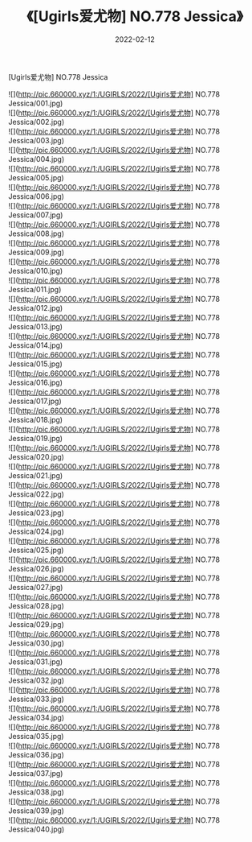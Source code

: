 ﻿---
layout: post
title:  《[Ugirls爱尤物] NO.778 Jessica》
date:   2022-02-12
img: http://pic.660000.xyz/1:/UGIRLS/2022/[Ugirls爱尤物] NO.778 Jessica/000.jpg
categories: [美女, 清纯, 唯美]
---

[Ugirls爱尤物] NO.778 Jessica

 ![](http://pic.660000.xyz/1:/UGIRLS/2022/[Ugirls爱尤物] NO.778 Jessica/001.jpg) <br>![](http://pic.660000.xyz/1:/UGIRLS/2022/[Ugirls爱尤物] NO.778 Jessica/002.jpg) <br>![](http://pic.660000.xyz/1:/UGIRLS/2022/[Ugirls爱尤物] NO.778 Jessica/003.jpg) <br>![](http://pic.660000.xyz/1:/UGIRLS/2022/[Ugirls爱尤物] NO.778 Jessica/004.jpg) <br>![](http://pic.660000.xyz/1:/UGIRLS/2022/[Ugirls爱尤物] NO.778 Jessica/005.jpg) <br>![](http://pic.660000.xyz/1:/UGIRLS/2022/[Ugirls爱尤物] NO.778 Jessica/006.jpg) <br>![](http://pic.660000.xyz/1:/UGIRLS/2022/[Ugirls爱尤物] NO.778 Jessica/007.jpg) <br>![](http://pic.660000.xyz/1:/UGIRLS/2022/[Ugirls爱尤物] NO.778 Jessica/008.jpg) <br>![](http://pic.660000.xyz/1:/UGIRLS/2022/[Ugirls爱尤物] NO.778 Jessica/009.jpg) <br>![](http://pic.660000.xyz/1:/UGIRLS/2022/[Ugirls爱尤物] NO.778 Jessica/010.jpg) <br>![](http://pic.660000.xyz/1:/UGIRLS/2022/[Ugirls爱尤物] NO.778 Jessica/011.jpg) <br>![](http://pic.660000.xyz/1:/UGIRLS/2022/[Ugirls爱尤物] NO.778 Jessica/012.jpg) <br>![](http://pic.660000.xyz/1:/UGIRLS/2022/[Ugirls爱尤物] NO.778 Jessica/013.jpg) <br>![](http://pic.660000.xyz/1:/UGIRLS/2022/[Ugirls爱尤物] NO.778 Jessica/014.jpg) <br>![](http://pic.660000.xyz/1:/UGIRLS/2022/[Ugirls爱尤物] NO.778 Jessica/015.jpg) <br>![](http://pic.660000.xyz/1:/UGIRLS/2022/[Ugirls爱尤物] NO.778 Jessica/016.jpg) <br>![](http://pic.660000.xyz/1:/UGIRLS/2022/[Ugirls爱尤物] NO.778 Jessica/017.jpg) <br>![](http://pic.660000.xyz/1:/UGIRLS/2022/[Ugirls爱尤物] NO.778 Jessica/018.jpg) <br>![](http://pic.660000.xyz/1:/UGIRLS/2022/[Ugirls爱尤物] NO.778 Jessica/019.jpg) <br>![](http://pic.660000.xyz/1:/UGIRLS/2022/[Ugirls爱尤物] NO.778 Jessica/020.jpg) <br>![](http://pic.660000.xyz/1:/UGIRLS/2022/[Ugirls爱尤物] NO.778 Jessica/021.jpg) <br>![](http://pic.660000.xyz/1:/UGIRLS/2022/[Ugirls爱尤物] NO.778 Jessica/022.jpg) <br>![](http://pic.660000.xyz/1:/UGIRLS/2022/[Ugirls爱尤物] NO.778 Jessica/023.jpg) <br>![](http://pic.660000.xyz/1:/UGIRLS/2022/[Ugirls爱尤物] NO.778 Jessica/024.jpg) <br>![](http://pic.660000.xyz/1:/UGIRLS/2022/[Ugirls爱尤物] NO.778 Jessica/025.jpg) <br>![](http://pic.660000.xyz/1:/UGIRLS/2022/[Ugirls爱尤物] NO.778 Jessica/026.jpg) <br>![](http://pic.660000.xyz/1:/UGIRLS/2022/[Ugirls爱尤物] NO.778 Jessica/027.jpg) <br>![](http://pic.660000.xyz/1:/UGIRLS/2022/[Ugirls爱尤物] NO.778 Jessica/028.jpg) <br>![](http://pic.660000.xyz/1:/UGIRLS/2022/[Ugirls爱尤物] NO.778 Jessica/029.jpg) <br>![](http://pic.660000.xyz/1:/UGIRLS/2022/[Ugirls爱尤物] NO.778 Jessica/030.jpg) <br>![](http://pic.660000.xyz/1:/UGIRLS/2022/[Ugirls爱尤物] NO.778 Jessica/031.jpg) <br>![](http://pic.660000.xyz/1:/UGIRLS/2022/[Ugirls爱尤物] NO.778 Jessica/032.jpg) <br>![](http://pic.660000.xyz/1:/UGIRLS/2022/[Ugirls爱尤物] NO.778 Jessica/033.jpg) <br>![](http://pic.660000.xyz/1:/UGIRLS/2022/[Ugirls爱尤物] NO.778 Jessica/034.jpg) <br>![](http://pic.660000.xyz/1:/UGIRLS/2022/[Ugirls爱尤物] NO.778 Jessica/035.jpg) <br>![](http://pic.660000.xyz/1:/UGIRLS/2022/[Ugirls爱尤物] NO.778 Jessica/036.jpg) <br>![](http://pic.660000.xyz/1:/UGIRLS/2022/[Ugirls爱尤物] NO.778 Jessica/037.jpg) <br>![](http://pic.660000.xyz/1:/UGIRLS/2022/[Ugirls爱尤物] NO.778 Jessica/038.jpg) <br>![](http://pic.660000.xyz/1:/UGIRLS/2022/[Ugirls爱尤物] NO.778 Jessica/039.jpg) <br>![](http://pic.660000.xyz/1:/UGIRLS/2022/[Ugirls爱尤物] NO.778 Jessica/040.jpg) <br>